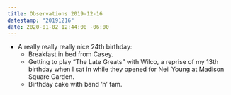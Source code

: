 ```yaml
---
title: Observations 2019-12-16
datestamp: "20191216"
date: 2020-01-02 12:44:00 -06:00
---
```


- A really really really nice 24th birthday:
	- Breakfast in bed from Casey.
	- Getting to play “The Late Greats” with Wilco, a reprise of my 13th birthday when I sat in while they opened for Neil Young at Madison Square Garden.
	- Birthday cake with band ’n’ fam.
